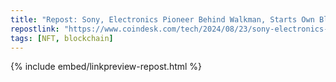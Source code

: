 ```yaml
---
title: "Repost: Sony, Electronics Pioneer Behind Walkman, Starts Own Blockchain 'Soneium'"
repostlink: "https://www.coindesk.com/tech/2024/08/23/sony-electronics-pioneer-behind-walkman-starts-own-blockchain-soneium/"
tags: [NFT, blockchain]
---
```


{% include embed/linkpreview-repost.html %}
